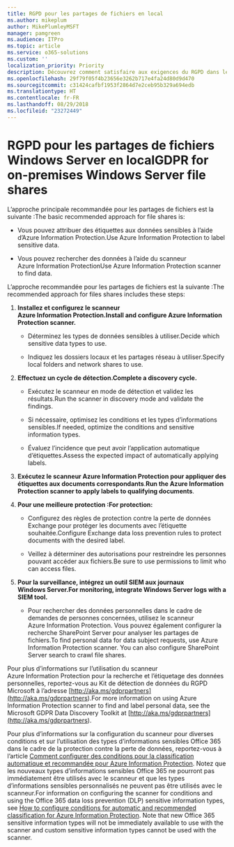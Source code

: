 ```yaml
---
title: RGPD pour les partages de fichiers en local
ms.author: mikeplum
author: MikePlumleyMSFT
manager: pamgreen
ms.audience: ITPro
ms.topic: article
ms.service: o365-solutions
ms.custom: ''
localization_priority: Priority
description: Découvrez comment satisfaire aux exigences du RGPD dans le cadre des partages de fichier Windows Server en local.
ms.openlocfilehash: 29f79f05f4b23656e3262b717e4fa24d80d9d470
ms.sourcegitcommit: c31424cafbf1953f2864d7e2ceb95b329a694edb
ms.translationtype: HT
ms.contentlocale: fr-FR
ms.lasthandoff: 08/29/2018
ms.locfileid: "23272449"
---
```

# <a name="gdpr-for-on-premises-windows-server-file-shares"></a><span data-ttu-id="d4609-103">RGPD pour les partages de fichiers Windows Server en local</span><span class="sxs-lookup"><span data-stu-id="d4609-103">GDPR for on-premises Windows Server file shares</span></span>

<span data-ttu-id="d4609-104">L’approche principale recommandée pour les partages de fichiers est la suivante :</span><span class="sxs-lookup"><span data-stu-id="d4609-104">The basic recommended approach for file shares is:</span></span>

-   <span data-ttu-id="d4609-105">Vous pouvez attribuer des étiquettes aux données sensibles à l’aide d’Azure Information Protection.</span><span class="sxs-lookup"><span data-stu-id="d4609-105">Use Azure Information Protection to label sensitive data.</span></span>

-   <span data-ttu-id="d4609-106">Vous pouvez rechercher des données à l’aide du scanneur Azure Information Protection</span><span class="sxs-lookup"><span data-stu-id="d4609-106">Use Azure Information Protection scanner to find data.</span></span>

<span data-ttu-id="d4609-107">L’approche recommandée pour les partages de fichiers est la suivante :</span><span class="sxs-lookup"><span data-stu-id="d4609-107">The recommended approach for files shares includes these steps:</span></span>

1.  <span data-ttu-id="d4609-108">**Installez et configurez le scanneur Azure Information Protection.**</span><span class="sxs-lookup"><span data-stu-id="d4609-108">**Install and configure Azure Information Protection scanner.**</span></span>

    -   <span data-ttu-id="d4609-109">Déterminez les types de données sensibles à utiliser.</span><span class="sxs-lookup"><span data-stu-id="d4609-109">Decide which sensitive data types to use.</span></span>

    -   <span data-ttu-id="d4609-110">Indiquez les dossiers locaux et les partages réseau à utiliser.</span><span class="sxs-lookup"><span data-stu-id="d4609-110">Specify local folders and network shares to use.</span></span>

2.  <span data-ttu-id="d4609-111">**Effectuez un cycle de détection.**</span><span class="sxs-lookup"><span data-stu-id="d4609-111">**Complete a discovery cycle.**</span></span>

    -   <span data-ttu-id="d4609-112">Exécutez le scanneur en mode de détection et validez les résultats.</span><span class="sxs-lookup"><span data-stu-id="d4609-112">Run the scanner in discovery mode and validate the findings.</span></span>

    -   <span data-ttu-id="d4609-113">Si nécessaire, optimisez les conditions et les types d’informations sensibles.</span><span class="sxs-lookup"><span data-stu-id="d4609-113">If needed, optimize the conditions and sensitive information types.</span></span>

    -   <span data-ttu-id="d4609-114">Évaluez l’incidence que peut avoir l’application automatique d’étiquettes.</span><span class="sxs-lookup"><span data-stu-id="d4609-114">Assess the expected impact of automatically applying labels.</span></span>

3.  <span data-ttu-id="d4609-115">**Exécutez le scanneur Azure Information Protection pour appliquer des étiquettes aux documents correspondants**.</span><span class="sxs-lookup"><span data-stu-id="d4609-115">**Run the Azure Information Protection scanner to apply labels to qualifying documents**.</span></span>

4.  <span data-ttu-id="d4609-116">**Pour une meilleure protection :**</span><span class="sxs-lookup"><span data-stu-id="d4609-116">**For protection:**</span></span>

    -   <span data-ttu-id="d4609-117">Configurez des règles de protection contre la perte de données Exchange pour protéger les documents avec l’étiquette souhaitée.</span><span class="sxs-lookup"><span data-stu-id="d4609-117">Configure Exchange data loss prevention rules to protect documents with the desired label.</span></span>

    -   <span data-ttu-id="d4609-118">Veillez à déterminer des autorisations pour restreindre les personnes pouvant accéder aux fichiers.</span><span class="sxs-lookup"><span data-stu-id="d4609-118">Be sure to use permissions to limit who can access files.</span></span>

5.  <span data-ttu-id="d4609-119">**Pour la surveillance, intégrez un outil SIEM aux journaux Windows Server.**</span><span class="sxs-lookup"><span data-stu-id="d4609-119">**For monitoring, integrate Windows Server logs with a SIEM tool.**</span></span>

    -   <span data-ttu-id="d4609-p101">Pour rechercher des données personnelles dans le cadre de demandes de personnes concernées, utilisez le scanneur Azure Information Protection. Vous pouvez également configurer la recherche SharePoint Server pour analyser les partages de fichiers.</span><span class="sxs-lookup"><span data-stu-id="d4609-p101">To find personal data for data subject requests, use Azure Information Protection scanner. You can also configure SharePoint Server search to crawl file shares.</span></span>

<span data-ttu-id="d4609-122">Pour plus d’informations sur l’utilisation du scanneur Azure Information Protection pour la recherche et l’étiquetage des données personnelles, reportez-vous au Kit de détection de données du RGPD Microsoft à l’adresse [http://aka.ms/gdprpartners](<http://aka.ms/gdprpartners>).</span><span class="sxs-lookup"><span data-stu-id="d4609-122">For more information on using Azure Information Protection scanner to find and label personal data, see the Microsoft GDPR Data Discovery Toolkit at [http://aka.ms/gdprpartners](<http://aka.ms/gdprpartners>).</span></span>

<span data-ttu-id="d4609-p102">Pour plus d’informations sur la configuration du scanneur pour diverses conditions et sur l’utilisation des types d’informations sensibles Office 365 dans le cadre de la protection contre la perte de données, reportez-vous à l’article [Comment configurer des conditions pour la classification automatique et recommandée pour Azure Information Protection](https://docs.microsoft.com/fr-FR/information-protection/deploy-use/configure-policy-classification). Notez que les nouveaux types d’informations sensibles Office 365 ne pourront pas immédiatement être utilisés avec le scanneur et que les types d’informations sensibles personnalisés ne peuvent pas être utilisés avec le scanneur.</span><span class="sxs-lookup"><span data-stu-id="d4609-p102">For information on configuring the scanner for conditions and using the Office 365 data loss prevention (DLP) sensitive information types, see [How to configure conditions for automatic and recommended classification for Azure Information Protection](https://docs.microsoft.com/fr-FR/information-protection/deploy-use/configure-policy-classification). Note that new Office 365 sensitive information types will not be immediately available to use with the scanner and custom sensitive information types cannot be used with the scanner.</span></span>
